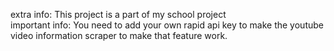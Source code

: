 extra info: This project is a part of my school project<br>
important info: You need to add your own rapid api key to make the youtube video information scraper
to make that feature work.
